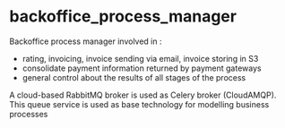 backoffice_process_manager
==============

Backoffice process manager involved in :

* rating, invoicing, invoice sending via email, invoice storing in S3
* consolidate payment information returned by payment gateways
* general control about the results of all stages of the process

A cloud-based RabbitMQ broker is used as Celery broker (CloudAMQP). This queue service is used as base technology for modelling business processes
